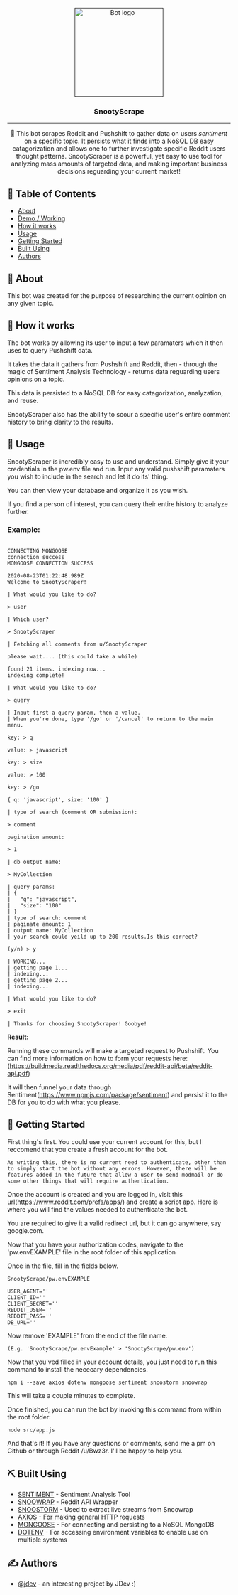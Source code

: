 <p align="center">
  <a href="" rel="noopener">
 <img width=200px height=200px src="https://i.imgur.com/FxL5qM0.jpg" alt="Bot logo"></a>
</p>

<h3 align="center">SnootyScrape</h3>


---

<p align="center"> 🤖 This bot scrapes Reddit and Pushshift to gather data on users <em>sentiment</em> on a specific topic. It persists what it finds into a NoSQL DB easy catagorization and allows one to further investigate specific Reddit users thought patterns. SnootyScraper is a powerful, yet easy to use tool for analyzing mass amounts of targeted data, and making important business decisions reguarding your current market!
    <br> 
</p>

## 📝 Table of Contents

- [About](#about)
- [Demo / Working](#demo)
- [How it works](#working)
- [Usage](#usage)
- [Getting Started](#getting_started)
- [Built Using](#built_using)
- [Authors](#authors)

## 🧐 About <a name = "about"></a>

This bot was created for the purpose of researching the current opinion on any given topic.

## 💭 How it works <a name = "working"></a>

The bot works by allowing its user to input a few paramaters which it then uses to query Pushshift data.

It takes the data it gathers from Pushshift and Reddit, then - through the magic of Sentiment Analysis Technology - returns data reguarding users opinions on a topic.

This data is persisted to a NoSQL DB for easy catagorization, analyzation, and reuse.

SnootyScraper also has the ability to scour a specific user's entire comment history to bring clarity to the results.


## 🎈 Usage <a name = "usage"></a>

SnootyScraper is incredibly easy to use and understand. Simply give it your credentials in the pw.env file and run. Input any valid pushshift paramaters you wish to include in the search and let it do its' thing.

You can then view your database and organize it as you wish.

If you find a person of interest, you can query their entire history to analyze further.

### Example:
```

CONNECTING MONGOOSE
connection success
MONGOOSE CONNECTION SUCCESS

2020-08-23T01:22:48.989Z
Welcome to SnootyScraper!

| What would you like to do?

> user

| Which user?

> SnootyScraper

| Fetching all comments from u/SnootyScraper

please wait.... (this could take a while) 

found 21 items. indexing now...
indexing complete!

| What would you like to do?

> query

| Input first a query param, then a value.
| When you're done, type '/go' or '/cancel' to return to the main menu.

key: > q

value: > javascript

key: > size

value: > 100

key: > /go

{ q: 'javascript', size: '100' }

| type of search (comment OR submission):

> comment

pagination amount:

> 1

| db output name:

> MyCollection

| query params:
| {
|   "q": "javascript",
|   "size": "100"
| }
| type of search: comment
| paginate amount: 1
| output name: MyCollection
| your search could yeild up to 200 results.Is this correct?

(y/n) > y

| WORKING...
| getting page 1...
| indexing...
| getting page 2...
| indexing...

| What would you like to do?

> exit

| Thanks for choosing SnootyScraper! Goobye!
```

**Result:**

Running these commands will make a targeted request to Pushshift.
You can find more information on how to form your requests here:(https://buildmedia.readthedocs.org/media/pdf/reddit-api/beta/reddit-api.pdf)

It will then funnel your data through Sentiment(https://www.npmjs.com/package/sentiment) and persist it to the DB for you to do with what you please.


## 🏁 Getting Started <a name = "getting_started"></a>


First thing's first. You could use your current account for this, but I reccomend that you create a fresh account for the bot.

```
As writing this, there is no current need to authenticate, other than to simply start the bot without any errors. However, there will be features added in the future that allow a user to send modmail or do some other things that will require authentication.
```

Once the account is created and you are logged in, visit this url(https://www.reddit.com/prefs/apps/) and create a script app. Here is where you will find the values needed to authenticate the bot.

You are required to give it a valid redirect url, but it can go anywhere, say google.com.

Now that you have your authorization codes, navigate to the 'pw.envEXAMPLE' file in the root folder of this application

Once in the file, fill in the fields below.

    SnootyScrape/pw.envEXAMPLE
```
USER_AGENT=''
CLIENT_ID=''
CLIENT_SECRET=''
REDDIT_USER=''
REDDIT_PASS=''
DB_URL=''
```
Now remove 'EXAMPLE' from the end of the file name.

    (E.g. 'SnootyScrape/pw.envExample' > 'SnootyScrape/pw.env')

Now that you'ved filled in your account details, you just need to run this command to install the nececary dependencies.

```
npm i --save axios dotenv mongoose sentiment snoostorm snoowrap
```

This will take a couple minutes to complete.

Once finished, you can run the bot by invoking this command from within the root folder:

    node src/app.js

And that's it! If you have any questions or comments, send me a pm on Github or through Reddit /u/Bwz3r. I'll be happy to help you.

## ⛏️ Built Using <a name = "built_using"></a>

- [SENTIMENT](https://www.npmjs.com/package/sentiment) - Sentiment Analysis Tool
- [SNOOWRAP](https://www.npmjs.com/package/snoowrap) - Reddit API Wrapper
- [SNOOSTORM](https://www.npmjs.com/package/snoostorm) - Used to extract live streams from Snoowrap
- [AXIOS](https://www.npmjs.com/package/axios) - For making general HTTP requests
- [MONGOOSE](https://www.npmjs.com/package/mongoose) - For connecting and persisting to a NoSQL MongoDB
- [DOTENV](https://www.npmjs.com/package/dotenv) - For accessing environment variables to enable use on multiple systems


## ✍️ Authors <a name = "authors"></a>

- [@jdev](https://github.com/web-temps) - an interesting project by JDev :)
